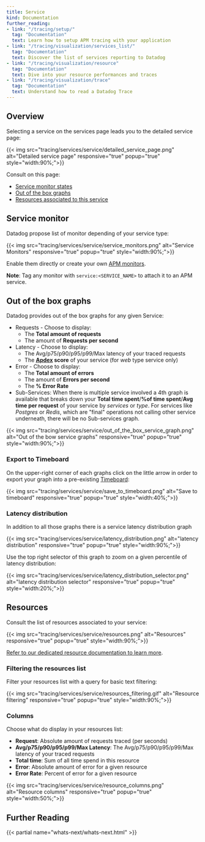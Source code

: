 ```yaml
---
title: Service
kind: Documentation
further_reading:
- link: "/tracing/setup/"
  tag: "Documentation"
  text: Learn how to setup APM tracing with your application
- link: "/tracing/visualization/services_list/"
  tag: "Documentation"
  text: Discover the list of services reporting to Datadog
- link: "/tracing/visualization/resource"
  tag: "Documentation"
  text: Dive into your resource performances and traces
- link: "/tracing/visualization/trace"
  tag: "Documentation"
  text: Understand how to read a Datadog Trace
---
```


## Overview 

Selecting a service on the services page leads you to the detailed service page:

{{< img src="tracing/services/service/detailed_service_page.png" alt="Detailed service page" responsive="true" popup="true" style="width:90%;">}}

Consult on this page:

* [Service monitor states](#service-monitor) 
* [Out of the box graphs](#out-of-the-box-graphs) 
* [Resources associated to this service](/tracing/visualization/resource) 

## Service monitor

Datadog propose list of monitor depending of your service type: 

{{< img src="tracing/services/service/service_monitors.png" alt="Service Monitors" responsive="true" popup="true" style="width:90%;">}}

Enable them directly or create your own [APM monitors](/monitors/monitor_types/apm).

**Note**: Tag any monitor with `service:<SERVICE_NAME>` to attach it to an APM service.

## Out of the box graphs

Datadog provides out of the box graphs for any given Service:

* Requests - Choose to display:
    *  The **Total amount of requests** 
    *  The amount of **Requests per second**
* Latency -  Choose to display:
    *  The Avg/p75/p90/p95/p99/Max latency of your traced requests 
    *  The **[Apdex](/tracing/faq/how-to-configure-an-apdex-for-your-traces-with-datadog-apm) score** of your service (for *web* type service only)
* Error - Choose to display:
    * The **Total amount of errors** 
    * The amount of **Errors per second** 
    * The **% Error Rate** 
* Sub-Services: When there is multiple service involved a 4th graph is available that breaks down your **Total time spent**/**%of time spent**/**Avg time per request** of your service by *services* or *type*. For services like *Postgres* or *Redis*, which are "final" operations not calling other service underneath, there will be no Sub-services graph.

{{< img src="tracing/services/service/out_of_the_box_service_graph.png" alt="Out of the bow service graphs" responsive="true" popup="true" style="width:90%;">}}

### Export to Timeboard

On the upper-right corner of each graphs click on the little arrow in order to export your graph into a pre-existing [Timeboard](/graphing/dashboards/timeboard):

{{< img src="tracing/services/service/save_to_timeboard.png" alt="Save to timeboard" responsive="true" popup="true" style="width:40%;">}}

### Latency distribution

In addition to all those graphs there is a service latency distribution graph

{{< img src="tracing/services/service/latency_distribution.png" alt="latency distribution" responsive="true" popup="true" style="width:90%;">}}

Use the top right selector of this graph to zoom on a given percentile of latency distribution:

{{< img src="tracing/services/service/latency_distribution_selector.png" alt="latency distribution selector" responsive="true" popup="true" style="width:20%;">}}

## Resources

Consult the list of resources associated to your service:

{{< img src="tracing/services/service/resources.png" alt="Resources" responsive="true" popup="true" style="width:90%;">}}

[Refer to our dedicated resource documentation to learn more](/tracing/visualization/resource).

### Filtering the resources list
Filter your resources list with a query for basic text filtering:

{{< img src="tracing/services/service/resources_filtering.gif" alt="Resource filtering" responsive="true" popup="true" style="width:90%;">}}

### Columns 

Choose what do display in your resources list:

* **Request**: Absolute amount of requests traced (per seconds)
* **Avg/p75/p90/p95/p99/Max Latency**: The Avg/p75/p90/p95/p99/Max latency of your traced requests
* **Total time**: Sum of all time spend in this resource 
* **Error**: Absolute amount of error for a given resource
* **Error Rate**: Percent of error for a given resource

{{< img src="tracing/services/service/resource_columns.png" alt="Resource columns" responsive="true" popup="true" style="width:50%;">}}

## Further Reading

{{< partial name="whats-next/whats-next.html" >}}